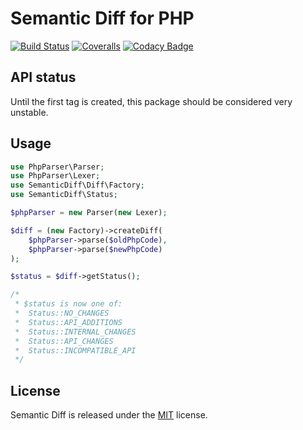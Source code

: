 Semantic Diff for PHP
=====================

[![Build Status](https://img.shields.io/travis/joshdifabio/semantic-diff.svg?style=flat)](https://travis-ci.org/joshdifabio/semantic-diff) [![Coveralls](https://img.shields.io/coveralls/joshdifabio/semantic-diff.svg?style=flat)](https://coveralls.io/r/joshdifabio/semantic-diff) [![Codacy Badge](https://img.shields.io/codacy/5e498265acf942d9b437b362247b0145.svg?style=flat)](https://www.codacy.com/public/joshdifabio/semantic-diff)

API status
----------

Until the first tag is created, this package should be considered very unstable.

Usage
-----

```php
use PhpParser\Parser;
use PhpParser\Lexer;
use SemanticDiff\Diff\Factory;
use SemanticDiff\Status;

$phpParser = new Parser(new Lexer);

$diff = (new Factory)->createDiff(
    $phpParser->parse($oldPhpCode),
    $phpParser->parse($newPhpCode)
);

$status = $diff->getStatus();

/*
 * $status is now one of:
 *  Status::NO_CHANGES
 *  Status::API_ADDITIONS
 *  Status::INTERNAL_CHANGES
 *  Status::API_CHANGES
 *  Status::INCOMPATIBLE_API
 */
```

License
-------

Semantic Diff is released under the [MIT](https://github.com/joshdifabio/semantic-diff/blob/master/LICENSE) license.
